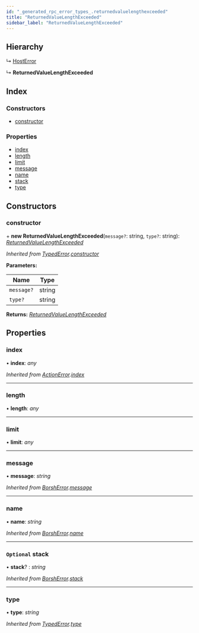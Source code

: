 ```yaml
---
id: "_generated_rpc_error_types_.returnedvaluelengthexceeded"
title: "ReturnedValueLengthExceeded"
sidebar_label: "ReturnedValueLengthExceeded"
---
```


## Hierarchy

  ↳ [HostError](_generated_rpc_error_types_.hosterror.md)

  ↳ **ReturnedValueLengthExceeded**

## Index

### Constructors

* [constructor](_generated_rpc_error_types_.returnedvaluelengthexceeded.md#constructor)

### Properties

* [index](_generated_rpc_error_types_.returnedvaluelengthexceeded.md#index)
* [length](_generated_rpc_error_types_.returnedvaluelengthexceeded.md#length)
* [limit](_generated_rpc_error_types_.returnedvaluelengthexceeded.md#limit)
* [message](_generated_rpc_error_types_.returnedvaluelengthexceeded.md#message)
* [name](_generated_rpc_error_types_.returnedvaluelengthexceeded.md#name)
* [stack](_generated_rpc_error_types_.returnedvaluelengthexceeded.md#optional-stack)
* [type](_generated_rpc_error_types_.returnedvaluelengthexceeded.md#type)

## Constructors

###  constructor

\+ **new ReturnedValueLengthExceeded**(`message?`: string, `type?`: string): *[ReturnedValueLengthExceeded](_generated_rpc_error_types_.returnedvaluelengthexceeded.md)*

*Inherited from [TypedError](_utils_errors_.typederror.md).[constructor](_utils_errors_.typederror.md#constructor)*

**Parameters:**

Name | Type |
------ | ------ |
`message?` | string |
`type?` | string |

**Returns:** *[ReturnedValueLengthExceeded](_generated_rpc_error_types_.returnedvaluelengthexceeded.md)*

## Properties

###  index

• **index**: *any*

*Inherited from [ActionError](_generated_rpc_error_types_.actionerror.md).[index](_generated_rpc_error_types_.actionerror.md#index)*

___

###  length

• **length**: *any*

___

###  limit

• **limit**: *any*

___

###  message

• **message**: *string*

*Inherited from [BorshError](_utils_serialize_.borsherror.md).[message](_utils_serialize_.borsherror.md#message)*

___

###  name

• **name**: *string*

*Inherited from [BorshError](_utils_serialize_.borsherror.md).[name](_utils_serialize_.borsherror.md#name)*

___

### `Optional` stack

• **stack**? : *string*

*Inherited from [BorshError](_utils_serialize_.borsherror.md).[stack](_utils_serialize_.borsherror.md#optional-stack)*

___

###  type

• **type**: *string*

*Inherited from [TypedError](_utils_errors_.typederror.md).[type](_utils_errors_.typederror.md#type)*
